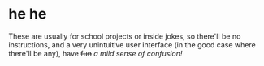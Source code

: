 # he he

These are usually for school projects or inside jokes, so there'll be no instructions, and a very unintuitive user interface (in the good case where there'll be any), have ~~fun~~ _a mild sense of confusion!_

